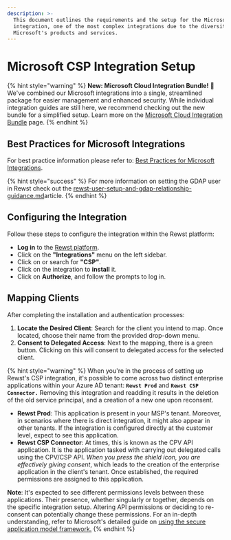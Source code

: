 ```yaml
---
description: >-
  This document outlines the requirements and the setup for the Microsoft CSP
  integration, one of the most complex integrations due to the diversity of
  Microsoft's products and services.
---
```


# Microsoft CSP Integration Setup

{% hint style="warning" %}
**New: Microsoft Cloud Integration Bundle!** 🌟 We've combined our Microsoft integrations into a single, streamlined package for easier management and enhanced security. While individual integration guides are still here, we recommend checking out the new bundle for a simplified setup. Learn more on the [Microsoft Cloud Integration Bundle](../microsoft-cloud-integration-bundle-documentation/) page.
{% endhint %}

## **Best Practices for Microsoft Integrations**

For best practice information please refer to: [Best Practices for Microsoft Integrations](https://docs.rewst.help/documentation/integrations/cloud/authorization-best-practices).

{% hint style="success" %}
For more information on setting the GDAP user in Rewst check out the [rewst-user-setup-and-gdap-relationship-guidance.md](rewst-user-setup-and-gdap-relationship-guidance.md "mention")article.&#x20;
{% endhint %}

## **Configuring the Integration**

Follow these steps to configure the integration within the Rewst platform:

* **Log in** to the [Rewst platform](https://app.rewst.io).
* Click on the **"Integrations"** menu on the left sidebar.
* Click on or search for **"CSP"**.
* Click on the integration to **install** it.
* Click on **Authorize**, and follow the prompts to log in.

## **Mapping Clients**

After completing the installation and authentication processes:

1. **Locate the Desired Client**: Search for the client you intend to map. Once located, choose their name from the provided drop-down menu.
2. **Consent to Delegated Access**: Next to the mapping, there is a green button. Clicking on this will consent to delegated access for the selected client.

{% hint style="warning" %}
When you're in the process of setting up Rewst's CSP integration, it's possible to come across two distinct enterprise applications within your Azure AD tenant: **`Rewst Prod`** and **`Rewst CSP Connector.`** Removing this integration and readding it results in the deletion of the old service principal, and a creation of a new one upon reconsent.

* **Rewst Prod**: This application is present in your MSP's tenant. Moreover, in scenarios where there is direct integration, it might also appear in other tenants. If the integration is configured directly at the customer level, expect to see this application.
* **Rewst CSP Connector**: At times, this is known as the CPV API application. It is the application tasked with carrying out delegated calls using the CPV/CSP API. _When you press the shield icon, you are effectively giving consent_, which leads to the creation of the enterprise application in the client's tenant. Once established, the required permissions are assigned to this application.

**Note**: It's expected to see different permissions levels between these applications. Their presence, whether singularly or together, depends on the specific integration setup. Altering API permissions or deciding to re-consent can potentially change these permissions. For an in-depth understanding, refer to Microsoft's detailed guide on [using the secure application model framework.](https://learn.microsoft.com/en-us/partner-center/developer/secure-app-model-framework)
{% endhint %}
